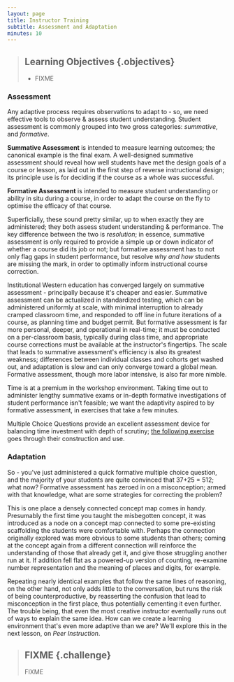 ```yaml
---
layout: page
title: Instructor Training
subtitle: Assessment and Adaptation
minutes: 10
---
```

> ## Learning Objectives {.objectives}
>
> * FIXME

### Assessment

Any adaptive process requires observations to adapt to - so, we need
effective tools to observe & assess student understanding. Student
assessment is commonly grouped into two gross categories: *summative*,
and *formative*.

**Summative Assessment** is intended to measure learning outcomes; the
canonical example is the final exam. A well-designed summative
assessment should reveal how well students have met the design goals
of a course or lesson, as laid out in the first step of reverse
instructional design; its principle use is for deciding if the course
as a whole was successful.

**Formative Assessment** is intended to measure student understanding
or ability in situ during a course, in order to adapt the course on
the fly to optimise the efficacy of that course.

Superficially, these sound pretty similar, up to when exactly they are
administered; they both assess student understanding &
performance. The key difference between the two is *resolution*; in
essence, summative assessment is only required to provide a simple up
or down indicator of whether a course did its job or not; but
formative assessment has to not only flag gaps in student performance,
but resolve *why and how* students are missing the mark, in order to
optimally inform instructional course correction.

Institutional Western education has converged largely on summative
assessment - principally because it's cheaper and easier. Summative
assessment can be actualized in standardized testing, which can be
administered uniformly at scale, with minimal interruption to already
cramped classroom time, and responded to off line in future iterations
of a course, as planning time and budget permit. But formative
assessment is far more personal, deeper, and operational in real-time;
it must be conducted on a per-classroom basis, typically during class
time, and appropriate course corrections must be available at the
instructor's fingertips. The scale that leads to summative
assessment's efficiency is also its greatest weakness; differences
between individual classes and cohorts get washed out, and adaptation
is slow and can only converge toward a global mean. Formative
assessment, though more labor intensive, is also far more nimble.

Time is at a premium in the workshop environment. Taking time out to
administer lengthy summative exams or in-depth formative
investigations of student performance isn't feasible; we want the
adaptivity aspired to by formative assessment, in exercises that take
a few minutes.

Multiple Choice Questions provide an excellent assessment device for
balancing time investment with depth of scrutiny; [the following
exercise](http://mozillascience.github.io/instructorTraining/designAndAdaptation/assessment_01.html)
goes through their construction and use.

### Adaptation

So - you've just administered a quick formative multiple choice
question, and the majority of your students are quite convinced that
37+25 = 512; what now? Formative assessment has zeroed in on a
misconception; armed with that knowledge, what are some strategies for
correcting the problem?

This is one place a densely connected concept map comes in
handy. Presumably the first time you taught the misbegotten concept,
it was introduced as a node on a concept map connected to some
pre-existing scaffolding the students were comfortable with. Perhaps
the connection originally explored was more obvious to some students
than others; coming at the concept again from a different connection
will reinforce the understanding of those that already get it, and
give those struggling another run at it. If addition fell flat as a
powered-up version of counting, re-examine number representation and
the meaning of places and digits, for example.

Repeating nearly identical examples that follow the same lines of
reasoning, on the other hand, not only adds little to the
conversation, but runs the risk of being counterproductive, by
reasserting the confusion that lead to misconception in the first
place, thus potentially cementing it even further. The trouble being,
that even the most creative instructor eventually runs out of ways to
explain the same idea. How can we create a learning environment that's
even more adaptive than we are? We'll explore this in the next lesson,
on *Peer Instruction*.

> ## FIXME {.challenge}
>
> FIXME

